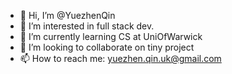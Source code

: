 - 👋 Hi, I’m @YuezhenQin
- 👀 I’m interested in full stack dev.
- 🌱 I’m currently learning CS at UniOfWarwick
- 💞️ I’m looking to collaborate on tiny project
- 📫 How to reach me: yuezhen.qin.uk@gmail.com

<!---
YuezhenQin/YuezhenQin is a ✨ special ✨ repository because its `README.md` (this file) appears on your GitHub profile.
You can click the Preview link to take a look at your changes.
--->
